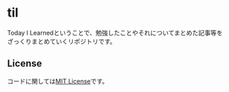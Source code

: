# til
Today I Learnedということで、勉強したことやそれについてまとめた記事等をざっくりまとめていくリポジトリです。

## License
コードに関しては[MIT License](LICENSE)です。
